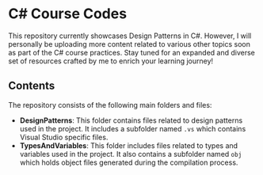 # C# Course Codes

This repository currently showcases Design Patterns in C#. However, I will personally be uploading more content related to various other topics soon as part of the C# course practices. Stay tuned for an expanded and diverse set of resources crafted by me to enrich your learning journey!



## Contents

The repository consists of the following main folders and files:

- **DesignPatterns**: This folder contains files related to design patterns used in the project. It includes a subfolder named `.vs` which contains Visual Studio specific files.
- **TypesAndVariables**: This folder includes files related to types and variables used in the project. It also contains a subfolder named `obj` which holds object files generated during the compilation process.
